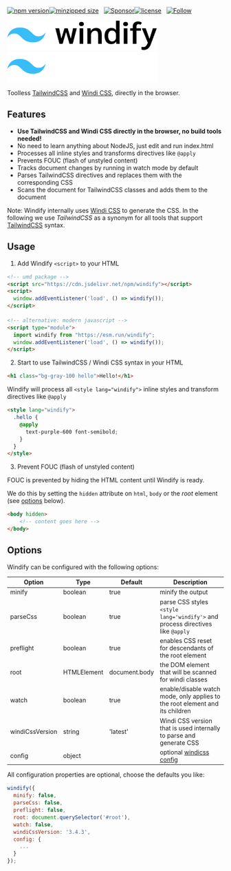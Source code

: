[![npm version](https://img.shields.io/npm/v/windify?logo=npm&style=flat-square)](https://www.npmjs.com/package/windify/)[![minzipped size](https://img.shields.io/bundlephobia/minzip/windify?style=flat-square)](https://bundlephobia.com/result?p=windify@latest)
&nbsp;
[![Sponsor](https://img.shields.io/badge/GitHub-💖Sponsors-b5b7b9?logo=github&style=flat-square)](https://github.com/sponsors/danieldietrich)[![license](https://img.shields.io/github/license/danieldietrich/copy?style=flat-square)](https://opensource.org/licenses/MIT/)
&nbsp;
[![Follow](https://img.shields.io/twitter/follow/danieldietrich?label=Follow&style=social)](https://twitter.com/danieldietrich/)

<p>
  <a href="https://windify.tw/#gh-light-mode-only" target="_blank">
    <img src="./public/windify-light.svg" alt="Tailwind CSS" width="350" height="70">
  </a>
  <a href="https://windify.tw/#gh-dark-mode-only" target="_blank">
    <img src="./public/windify-dark.svg" alt="Tailwind CSS" width="350" height="70">
  </a>
</p>

Toolless [TailwindCSS](https://tailwindcss.com) and [Windi CSS](https://windicss.org), directly in the browser.

## Features

* **Use TailwindCSS and Windi CSS directly in the browser, no build tools needed!**
* No need to learn anything about NodeJS, just edit and run index.html
* Processes all inline styles and transforms directives like `@apply`
* Prevents FOUC (flash of unstyled content)
* Tracks document changes by running in watch mode by default
* Parses TailwindCSS directives and replaces them with the corresponding CSS
* Scans the document for TailwindCSS classes and adds them to the document

Note: Windify internally uses [Windi CSS](https://windicss.org) to generate the CSS. In the following we use _TailwindCSS_ as a synonym for all tools that support [TailwindCSS](https://tailwindcss.com) syntax.

## Usage

1. Add Windify `<script>` to your HTML

```html
<!-- umd package -->
<script src="https://cdn.jsdelivr.net/npm/windify"></script>
<script>
  window.addEventListener('load', () => windify());
</script>

<!-- alternative: modern javascript -->
<script type="module">
  import windify from "https://esm.run/windify";
  window.addEventListener('load', () => windify());
</script>
```

2. Start to use TailwindCSS / Windi CSS syntax in your HTML

```html
<h1 class="bg-gray-100 hello">Hello!</h1>
```

Windify will process all `<style lang="windify">` inline styles and transform directives like `@apply`

```html
<style lang="windify">
  .hello {
    @apply
      text-purple-600 font-semibold;
    }
  }
</style>    
```

3. Prevent FOUC (flash of unstyled content)

FOUC is prevented by hiding the HTML content until Windify is ready.

We do this by setting the `hidden` attribute on `html`, `body` or the _root_ element (see [options](#options) below).

```html
<body hidden>
    <!-- content goes here -->
</body>
```

## Options

Windify can be configured with the following options:

| Option | Type | Default | Description |
| --- | --- | --- | --- |
| minify | boolean | true | minify the output |
| parseCss | boolean | true | parse CSS styles `<style lang='windify'>` and process directives like `@apply` |
| preflight | boolean | true | enables CSS reset for descendants of the root element |
| root | HTMLElement | document.body | the DOM element that will be scanned for windi classes |
| watch | boolean | true | enable/disable watch mode, only applies to the root element and its children |
| windiCssVersion | string | 'latest' | Windi CSS version that is used internally to parse and generate CSS |
| config | object | | optional [windicss config](https://windicss.org/guide/configuration.html) |

All configuration properties are optional, choose the defaults you like:

```js
windify({
  minify: false,
  parseCss: false,
  preflight: false,
  root: document.querySelector('#root'),
  watch: false,
  windiCssVersion: '3.4.3',
  config: {
    ...
  }
});
```
